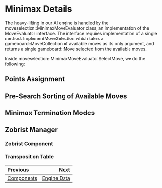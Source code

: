 # Minimax Details

The heavy-lifting in our AI engine is handled by the moveselection::MinimaxMoveEvaluator class, an implementation of the MoveEvaluator interface. The interface requires implementation of a single method: ImplementMoveSelection which takes a gameboard::MoveCollection of available moves as its only argument, and returns a single gameboard::Move selected from the available moves. 

Inside moveselection::MinimaxMoveEvaluator.SelectMove, we do the following:

## Points Assignment


## Pre-Search Sorting of Available Moves


## Minimax Termination Modes


## Zobrist Manager


### Zobrist Component


### Transposition Table


<div class="section_buttons">

| Previous          |                              Next |
|:------------------|----------------------------------:|
| [Components](05_components.md) | [Engine Data](07_game_data.md) |

</div>